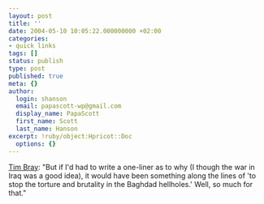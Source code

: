 ```yaml
---
layout: post
title: ''
date: 2004-05-10 10:05:22.000000000 +02:00
categories:
- quick links
tags: []
status: publish
type: post
published: true
meta: {}
author:
  login: shanson
  email: papascott-wp@gmail.com
  display_name: PapaScott
  first_name: Scott
  last_name: Hanson
excerpt: !ruby/object:Hpricot::Doc
  options: {}
---
```

<p><a title="ongoing · Torture" href="http://tbray.org/ongoing/When/200x/2004/05/08/Torture">Tim Bray</a>: "But if I'd had to write a one-liner as to why (I though the war in Iraq was a good idea), it would have been something along the lines of 'to stop the torture and brutality in the Baghdad hellholes.' Well, so much for that."</p>
